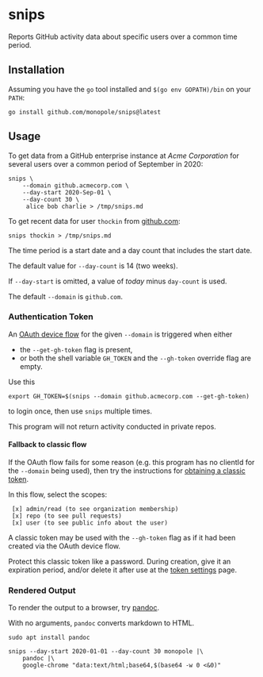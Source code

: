 [github.com]: github.com
[OAuth device flow]: https://docs.github.com/en/apps/oauth-apps/building-oauth-apps/authorizing-oauth-apps#device-flow
[token settings]: https://github.com/settings/tokens
[obtaining a classic token]: https://docs.github.com/en/authentication/keeping-your-account-and-data-secure/creating-a-personal-access-token#creating-a-personal-access-token-classic
[pandoc]: https://pandoc.org/

# snips

Reports GitHub activity data about specific users over a common
time period.

## Installation

Assuming you have the `go` tool installed and `$(go env GOPATH)/bin` on your `PATH`:
```
go install github.com/monopole/snips@latest
```

## Usage

To get data from a GitHub enterprise instance at _Acme Corporation_ 
for several users over a common period of September in 2020:

```
snips \
    --domain github.acmecorp.com \
    --day-start 2020-Sep-01 \
    --day-count 30 \
     alice bob charlie > /tmp/snips.md
```

To get recent data for user `thockin` from [github.com]:

```
snips thockin > /tmp/snips.md
```

The time period is a start date and a day count that includes the start date.

The default value for `--day-count` is 14 (two weeks).

If `--day-start` is omitted, a value of _today_ minus `day-count` is used.

The default `--domain` is `github.com`.

### Authentication Token

An [OAuth device flow] for the given `--domain` is triggered when either

 * the `--get-gh-token` flag is present,
 * or both the shell variable `GH_TOKEN` and the `--gh-token` override flag are empty.

Use this
```
export GH_TOKEN=$(snips --domain github.acmecorp.com --get-gh-token)
```
to login once, then use `snips` multiple times.

This program will not return activity conducted in private repos.

#### Fallback to classic flow

If the OAuth flow fails for some reason (e.g.
this program has no clientId for the `--domain` being used),
then try the instructions for [obtaining a classic token].

In this flow, select the scopes:
```
 [x] admin/read (to see organization membership)
 [x] repo (to see pull requests)
 [x] user (to see public info about the user)
```

A classic token may be used with the `--gh-token` flag
as if it had been created via the OAuth device flow.

Protect this classic token like a password. During creation,
give it an expiration period, and/or delete it after
use at the [token settings] page.


### Rendered Output

To render the output to a browser, try [pandoc].

With no arguments, `pandoc` converts markdown to HTML.

```
sudo apt install pandoc
```

```
snips --day-start 2020-01-01 --day-count 30 monopole |\
    pandoc |\
    google-chrome "data:text/html;base64,$(base64 -w 0 <&0)"
```
